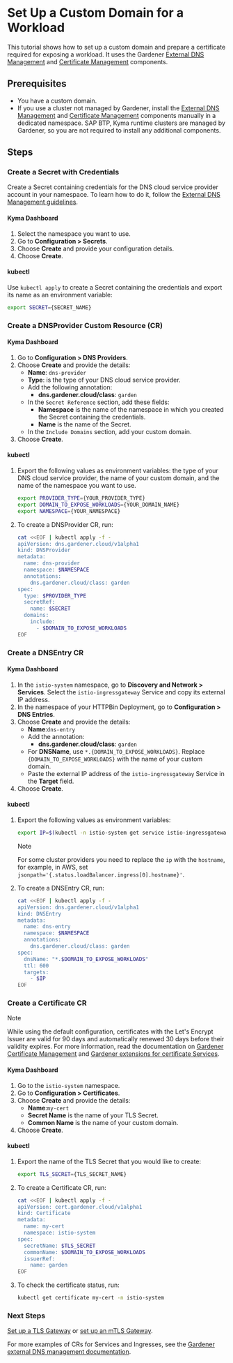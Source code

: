 # Set Up a Custom Domain for a Workload

This tutorial shows how to set up a custom domain and prepare a certificate required for exposing a workload. It uses the Gardener [External DNS Management](https://github.com/gardener/external-dns-management) and [Certificate Management](https://github.com/gardener/cert-management) components.

## Prerequisites

* You have a custom domain.
* If you use a cluster not managed by Gardener, install the [External DNS Management](https://github.com/gardener/external-dns-management#quick-start) and [Certificate Management](https://github.com/gardener/cert-management) components manually in a dedicated namespace. SAP BTP, Kyma runtime clusters are managed by Gardener, so you are not required to install any additional components.

## Steps

### Create a Secret with Credentials

Create a Secret containing credentials for the DNS cloud service provider account in your namespace. To learn how to do it, follow the [External DNS Management guidelines](https://github.com/gardener/external-dns-management/blob/master/README.md#external-dns-management).

<!-- tabs:start -->
#### **Kyma Dashboard**

1. Select the namespace you want to use.
2. Go to **Configuration > Secrets**.
3. Choose **Create** and provide your configuration details.
4. Choose **Create**.

#### **kubectl**
Use `kubectl apply` to create a Secret containing the credentials and export its name as an environment variable:

```bash
export SECRET={SECRET_NAME}
```
<!-- tabs:end -->

### Create a DNSProvider Custom Resource (CR)

<!-- tabs:start -->
  #### **Kyma Dashboard**

1. Go to **Configuration > DNS Providers**.
2. Choose **Create** and provide the details:
    - **Name**: `dns-provider`
    - **Type**: is the type of your DNS cloud service provider.
    - Add the following annotation:
      - **dns.gardener.cloud/class**: `garden`
    - In the `Secret Reference` section, add these fields:
      - **Namespace** is the name of the namespace in which you created the Secret containing the credentials. 
      - **Name** is the name of the Secret.
    - In the `Include Domains` section, add your custom domain.
3. Choose **Create**.

#### **kubectl**

1. Export the following values as environment variables: the type of your DNS cloud service provider, the name of your custom domain, and the name of the namespace you want to use.

    ```bash
    export PROVIDER_TYPE={YOUR_PROVIDER_TYPE}
    export DOMAIN_TO_EXPOSE_WORKLOADS={YOUR_DOMAIN_NAME}
    export NAMESPACE={YOUR_NAMESPACE}
    ````
2. To create a DNSProvider CR, run:

    ```bash
    cat <<EOF | kubectl apply -f -
    apiVersion: dns.gardener.cloud/v1alpha1
    kind: DNSProvider
    metadata:
      name: dns-provider
      namespace: $NAMESPACE
      annotations:
        dns.gardener.cloud/class: garden
    spec:
      type: $PROVIDER_TYPE
      secretRef:
        name: $SECRET
      domains:
        include:
          - $DOMAIN_TO_EXPOSE_WORKLOADS
    EOF
    ```
<!-- tabs:end -->

### Create a DNSEntry CR

<!-- tabs:start -->
#### **Kyma Dashboard**
1. In the `istio-system` namespace, go to **Discovery and Network > Services**. Select the `istio-ingressgateway` Service and copy its external IP address.
2. In the namespace of your HTTPBin Deployment, go to **Configuration > DNS Entries**.
3. Choose **Create** and provide the details:
    - **Name**:`dns-entry`
    - Add the annotation:
      - **dns.gardener.cloud/class**: `garden`
    - For **DNSName**, use `*.{DOMAIN_TO_EXPOSE_WORKLOADS}`. Replace `{DOMAIN_TO_EXPOSE_WORKLOADS}` with the name of your custom domain.
    - Paste the external IP address of the `istio-ingressgateway` Service in the **Target** field.
4. Choose **Create**.

#### **kubectl**

1. Export the following values as environment variables:

    ```bash
    export IP=$(kubectl -n istio-system get service istio-ingressgateway -o jsonpath='{.status.loadBalancer.ingress[0].ip}') # Assuming only one LoadBalancer with external IP
    ```
    > [!NOTE]
    > For some cluster providers you need to replace the `ip` with the `hostname`, for example, in AWS, set `jsonpath='{.status.loadBalancer.ingress[0].hostname}'`.

2. To create a DNSEntry CR, run:

    ```bash
    cat <<EOF | kubectl apply -f -
    apiVersion: dns.gardener.cloud/v1alpha1
    kind: DNSEntry
    metadata:
      name: dns-entry
      namespace: $NAMESPACE
      annotations:
        dns.gardener.cloud/class: garden
    spec:
      dnsName: "*.$DOMAIN_TO_EXPOSE_WORKLOADS"
      ttl: 600
      targets:
        - $IP
    EOF
    ```
<!-- tabs:end -->

### Create a Certificate CR

> [!NOTE]
> While using the default configuration, certificates with the Let's Encrypt Issuer are valid for 90 days and automatically renewed 30 days before their validity expires. For more information, read the documentation on [Gardener Certificate Management](https://github.com/gardener/cert-management#requesting-a-certificate) and [Gardener extensions for certificate Services](https://gardener.cloud/docs/extensions/others/gardener-extension-shoot-cert-service/).

<!-- tabs:start -->
#### **Kyma Dashboard**

1. Go to the `istio-system` namespace.
2. Go to **Configuration > Certificates**.
3. Choose **Create** and provide the details:
    - **Name**:`my-cert`
    - **Secret Name** is the name of your TLS Secret.
    - **Common Name** is the name of your custom domain.
4. Choose **Create**.

#### **kubectl**

1. Export the name of the TLS Secret that you would like to create:

    ```bash
    export TLS_SECRET={TLS_SECRET_NAME}
    ```

2. To create a Certificate CR, run:

    ```bash
    cat <<EOF | kubectl apply -f -
    apiVersion: cert.gardener.cloud/v1alpha1
    kind: Certificate
    metadata:
      name: my-cert
      namespace: istio-system
    spec:
      secretName: $TLS_SECRET
      commonName: $DOMAIN_TO_EXPOSE_WORKLOADS
      issuerRef:
        name: garden
    EOF
    ```

3. To check the certificate status, run:

    ```bash
    kubectl get certificate my-cert -n istio-system
    ```
<!-- tabs:end -->

### Next Steps
[Set up a TLS Gateway](./01-20-set-up-tls-gateway.md) or [set up an mTLS Gateway](./01-30-set-up-mtls-gateway.md).

For more examples of CRs for Services and Ingresses, see the [Gardener external DNS management documentation](https://github.com/gardener/external-dns-management/tree/master/examples).
